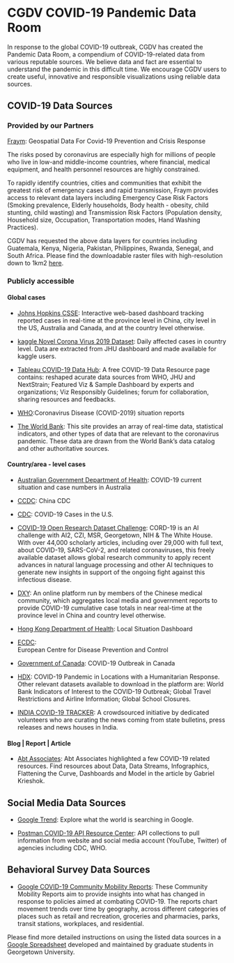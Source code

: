 # CGDV COVID-19 Pandemic Data Room

In response to the global COVID-19 outbreak, CGDV has created the Pandemic Data Room, a compendium of COVID-19-related data from various reputable sources. We believe data and fact are essential to understand the pandemic in this difficult time. We encourage CGDV users to create useful, innovative and responsible visualizations using reliable data sources.


## COVID-19 Data Sources  
  
### Provided by our Partners  
[Fraym](https://fraym.io/): Geospatial Data For Covid-19 Prevention and Crisis Response  

The risks posed by coronavirus are especially high for millions of people who live in low-and middle-income countries, where financial, medical equipment, and health personnel resources are highly constrained. 

To rapidly identify countries, cities and communities that exhibit the greatest risk of emergency cases and rapid transmission, Fraym provides access to relevant data layers including Emergency Case Risk Factors (Smoking prevalence, Elderly households, Body health - obesity, child stunting, child wasting) and Transmission Risk Factors (Population density, Household size, Occupation, Transportation modes, Hand Washing Practices).

CGDV has requested the above data layers for countries including Guatemala, Kenya, Nigeria, Pakistan, Philippines, Rwanda, Senegal, and South Africa. Please find the downloadable raster files with high-resolution down to 1km2 [here](CGDV.github.io/challenges/COVID-19/source_PartnerProvided/).

### Publicly accessible 
#### Global cases  
* [Johns Hopkins CSSE](https://systems.jhu.edu/research/public-health/ncov/): Interactive web-based dashboard tracking reported cases in real-time at the province level in China, city level in the US, Australia and Canada, and at the country level otherwise.

* [kaggle Novel Corona Virus 2019 Dataset](https://www.kaggle.com/sudalairajkumar/novel-corona-virus-2019-dataset): Daily affected cases in country level. Data are extracted from JHU dashboard and made available for kaggle users. 

* [Tableau COVID-19 Data Hub](https://www.tableau.com/covid-19-coronavirus-data-resources): A free COVID-19 Data Resource page contains: reshaped acurate data sources from WHO, JHU and NextStrain; Featured Viz & Sample Dashboard by experts and organizations; Viz Responsibly Guidelines; forum for collaboration, sharing resources and feedbacks. 

* [WHO](https://www.who.int/emergencies/diseases/novel-coronavirus-2019/situation-reports):Coronavirus Disease (COVID-2019) situation reports

* [The World Bank](http://datatopics.worldbank.org/universal-health-coverage/covid19/): This site provides an array of real-time data, statistical indicators, and other types of data that are relevant to the coronavirus pandemic. These data are drawn from the World Bank’s data catalog and other authoritative sources.  

#### Country/area - level cases
* [Australian Government Department of Health](https://www.health.gov.au/news/health-alerts/novel-coronavirus-2019-ncov-health-alert/coronavirus-covid-19-current-situation-and-case-numbers): COVID-19 current situation and case numbers in Australia

* [CCDC](http://weekly.chinacdc.cn/news/TrackingtheEpidemic.htm): China CDC

* [CDC](https://www.cdc.gov/coronavirus/2019-ncov/index.html): COVID-19 Cases in the U.S.

* [COVID-19 Open Research Dataset Challenge](https://www.kaggle.com/allen-institute-for-ai/CORD-19-research-challenge#metadata.csv): CORD-19 is an AI challenge with AI2, CZI, MSR, Georgetown, NIH & The White House. With over 44,000 scholarly articles, including over 29,000 with full text, about COVID-19, SARS-CoV-2, and related coronaviruses, this freely available dataset allows global research community to apply recent advances in natural language processing and other AI techniques to generate new insights in support of the ongoing fight against this infectious disease.

* [DXY](https://ncov.dxy.cn/ncovh5/view/pneumonia): An online platform run by members of the Chinese medical community, which aggregates local media and government reports to provide COVID-19 cumulative case totals in near real-time at the province level in China and country level otherwise.  

* [Hong Kong Department of Health](https://www.coronavirus.gov.hk/eng/index.html): Local Situation Dashboard

* [ECDC](https://www.ecdc.europa.eu/en/geographical-distribution-2019-ncov-cases): 	
European Centre for Disease Prevention and Control

* [Government of Canada](https://www.canada.ca/en/public-health/services/diseases/2019-novel-coronavirus-infection/symptoms.html): COVID-19 Outbreak in Canada

* [HDX](https://data.humdata.org/event/covid-19): COVID-19 Pandemic in Locations with a Humanitarian Response. Other relevant datasets available to download in the platform are: World Bank Indicators of Interest to the COVID-19 Outbreak; Global Travel Restrictions and Airline Information; Global School Closures.

* [INDIA COVID-19 TRACKER](https://www.covid19india.org/): A crowdsourced initiative by dedicated volunteers who are curating the news coming from state bulletins, press releases and news houses in India.

#### Blog | Report | Article
* [Abt Associates](https://www.abtassociates.com/insights/perspectives-blog/covid-19-data-visualizations-data-infographics-dashboards-and-models?utm_campaign=.gabrielkrieshok_is_back_&utm_content=1585255353&utm_medium=twitter&utm_source=abtassociates#): Abt Associates highlighted a few COVID-19 related resources. Find resources about Data, Data Streams, Infographics, Flattening the Curve, Dashboards and Model in the article by Gabriel Krieshok.  
 
## Social Media Data Sources  
* [Google Trend](https://trends.google.com/trends/?geo=US): Explore what the world is searching in Google. 

* [Postman COVID-19 API Resource Center](https://covid-19-apis.postman.com/?mkt_tok=eyJpIjoiWkRabE9HWmpZMkl3Tm1RMSIsInQiOiJOYWUrcGNQYTZjekdsMytQNUN6dVNYdHlIaVM0cTIwQkhyTFpONGhySUVMWVBSaU4wYmh5cXhGYStqTW1JQWdxTG1qeEFhb0pvNUtpelgwV1h5SWJcLysybVo1WEorM0cyUGErZFFsYzZIUStrWDBmRlwvN0VseExkSFRtOXhQeG0rIn0%3D): API collections to pull information from website and social media account (YouTube, Twitter) of agencies including CDC, WHO. 

## Behavioral Survey Data Sources
* [Google COVID-19 Community Mobility Reports](https://www.google.com/covid19/mobility/): These Community Mobility Reports aim to provide insights into what has changed in response to policies aimed at combating COVID-19. The reports chart movement trends over time by geography, across different categories of places such as retail and recreation, groceries and pharmacies, parks, transit stations, workplaces, and residential.
  
    
 Please find more detailed instructions on using the listed data sources in a [Google Spreadsheet](https://docs.google.com/spreadsheets/d/1sgRWDUuh3GJbgcNJVJBLwnA5oZLgigvm1nPCZmq4EWQ/edit#gid=0) developed and maintained by graduate students in Georgetown University. 
